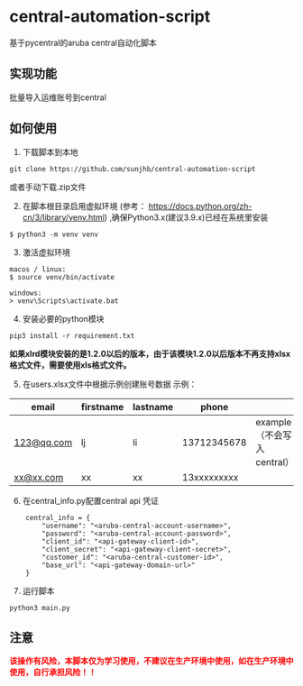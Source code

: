 # central-automation-script
基于pycentral的aruba central自动化脚本

## 实现功能
批量导入运维账号到central

## 如何使用
1. 下载脚本到本地
```
git clone https://github.com/sunjhb/central-automation-script
```
  或者手动下载.zip文件

2. 在脚本根目录启用虚拟环境 (参考： https://docs.python.org/zh-cn/3/library/venv.html) ,确保Python3.x(建议3.9.x)已经在系统里安装
```
$ python3 -m venv venv
```
3. 激活虚拟环境
```
macos / linux:
$ source venv/bin/activate

windows:
> venv\Scripts\activate.bat
```
4. 安装必要的python模块
```
pip3 install -r requirement.txt
```
**如果xlrd模块安装的是1.2.0以后的版本，由于该模块1.2.0以后版本不再支持xlsx格式文件，需要使用xls格式文件。**

5. 在users.xlsx文件中根据示例创建账号数据
示例：

|  email    | firstname  |lastname| phone       |                          |
|  ----     | ----       |  ----  | ----        | ----                     |
| 123@qq.com| lj         |  li    | 13712345678 | example（不会写入central） |
| xx@xx.com | xx         |  xx    | 13xxxxxxxxx |  |

6. 在central_info.py配置central api 凭证

```
    central_info = {
        "username": "<aruba-central-account-username>",
        "password": "<aruba-central-account-password>",
        "client_id": "<api-gateway-client-id>",
        "client_secret": "<api-gateway-client-secret>",
        "customer_id": "<aruba-central-customer-id>",
        "base_url": "<api-gateway-domain-url>"
    }
```

7. 运行脚本
```
python3 main.py
```

## 注意
**<font color="red">该操作有风险，本脚本仅为学习使用，不建议在生产环境中使用，如在生产环境中使用，自行承担风险！！</font>**
